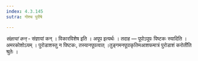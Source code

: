 ```yaml
---
index: 4.3.145
sutra: गोश्च पुरीषे

---
```

_संज्ञायां कन्_ - संज्ञायां कन् । विकारविशेष इति । अपूप इत्यर्थः । तदाह — पूपोऽपूपः पिष्टकः स्यादिति । अमरकोशोऽयम् । पुरोडाशस्तु न पिष्टकः, तस्यानपूपत्वात् ।तुङ्गमनपूपाकृतिमआशफमात्रं पुरोडाशं करोती॑ति श्रुतेः ।